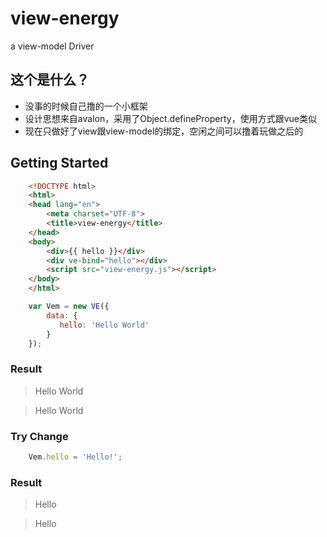 # view-energy
a view-model Driver

## 这个是什么？
* 没事的时候自己撸的一个小框架
* 设计思想来自avalon，采用了Object.defineProperty，使用方式跟vue类似
* 现在只做好了view跟view-model的绑定，空闲之间可以撸着玩做之后的

## Getting Started

```html
    <!DOCTYPE html>
    <html>
    <head lang="en">
        <meta charset="UTF-8">
        <title>view-energy</title>
    </head>
    <body>
        <div>{{ hello }}</div>
        <div ve-bind="hello"></div>
        <script src="view-energy.js"></script>
    </body>
    </html>
```

```javascript
    var Vem = new VE({
        data: {
           hello: 'Hello World'
        }
    });
```
### Result
> Hello World

> Hello World

### Try Change
```javascript
    Vem.hello = 'Hello!';
```

### Result
> Hello

> Hello